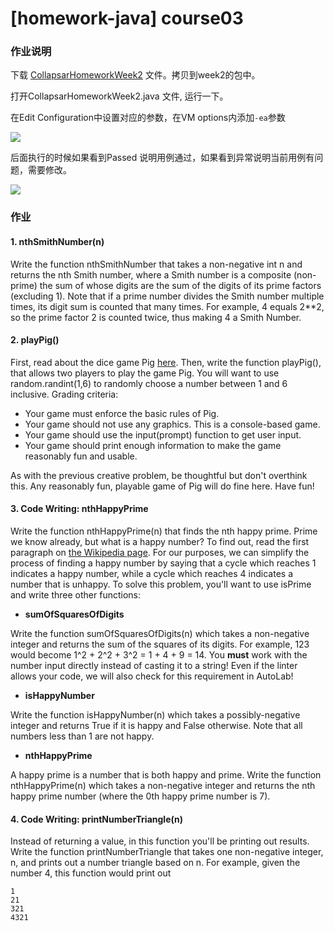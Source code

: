 # \[homework-java] course03

### 作业说明

下载 [CollapsarHomeworkWeek2](https://ossp.pengjunjie.com/mweb/CollapsarHomeworkWeek2.java) 文件。拷贝到week2的包中。

打开CollapsarHomeworkWeek2.java 文件, 运行一下。

在Edit Configuration中设置对应的参数，在VM options内添加`-ea`参数

![](https://ossp.pengjunjie.com/mweb/16327246598595.jpg)

后面执行的时候如果看到Passed 说明用例通过，如果看到异常说明当前用例有问题，需要修改。

![](https://ossp.pengjunjie.com/mweb/16327247126953.jpg)

### 作业

#### **1. nthSmithNumber(n)**

Write the function nthSmithNumber that takes a non-negative int n and returns the nth Smith number, where a Smith number is a composite (non-prime) the sum of whose digits are the sum of the digits of its prime factors (excluding 1). Note that if a prime number divides the Smith number multiple times, its digit sum is counted that many times. For example, 4 equals 2\*\*2, so the prime factor 2 is counted twice, thus making 4 a Smith Number.

#### **2. playPig()**

First, read about the dice game Pig [here](https://en.wikipedia.org/wiki/Pig\_\(dice\_game\)). Then, write the function playPig(), that allows two players to play the game Pig. You will want to use random.randint(1,6) to randomly choose a number between 1 and 6 inclusive. Grading criteria:

* Your game must enforce the basic rules of Pig.
* Your game should not use any graphics. This is a console-based game.
* Your game should use the input(prompt) function to get user input.
* Your game should print enough information to make the game reasonably fun and usable.

As with the previous creative problem, be thoughtful but don't overthink this. Any reasonably fun, playable game of Pig will do fine here. Have fun!

#### **3. Code Writing: nthHappyPrime**

Write the function nthHappyPrime(n) that finds the nth happy prime. Prime we know already, but what is a happy number? To find out, read the first paragraph on [the Wikipedia page](https://en.wikipedia.org/wiki/Happy\_number). For our purposes, we can simplify the process of finding a happy number by saying that a cycle which reaches 1 indicates a happy number, while a cycle which reaches 4 indicates a number that is unhappy. To solve this problem, you'll want to use isPrime and write three other functions:

* **sumOfSquaresOfDigits**

Write the function sumOfSquaresOfDigits(n) which takes a non-negative integer and returns the sum of the squares of its digits. For example, 123 would become 1^2 + 2^2 + 3^2 = 1 + 4 + 9 = 14. You **must** work with the number input directly instead of casting it to a string! Even if the linter allows your code, we will also check for this requirement in AutoLab!

* **isHappyNumber**

Write the function isHappyNumber(n) which takes a possibly-negative integer and returns True if it is happy and False otherwise. Note that all numbers less than 1 are not happy.

* **nthHappyPrime**

A happy prime is a number that is both happy and prime. Write the function nthHappyPrime(n) which takes a non-negative integer and returns the nth happy prime number (where the 0th happy prime number is 7).

#### **4. Code Writing: printNumberTriangle(n)**

Instead of returning a value, in this function you'll be printing out results. Write the function printNumberTriangle that takes one non-negative integer, n, and prints out a number triangle based on n. For example, given the number 4, this function would print out

```
1
21
321
4321
```
